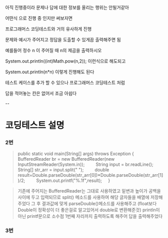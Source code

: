 아직 진행중이라 문제나 답에 대한 정보를 올리는 행위는 안될거같아

어떤식 으로 진행 중 인지만 써보자면

프로그래머스 코딩테스트와 거의 유사하게 진행

문제와 예시가 주어지고 정답을 도출할 수 있게끔 출력해주면 됨

예를들어 정수 n 이 주어질 때 n의 제곱을 출력하시오

System.out.println((int)Math.pow(n,2)); 이런식으로 해도되고

System.out.println(n*n) 이렇게 진행해도 된다

테스트 케이스를 추가 할 수 있으나 프로그래머스 코딩테스트 처럼

답을 적어놓는 칸은 없어서 조금 아쉽다

--

# 코딩테스트 설명

### 2번
>public static void main(String[] args) throws Exception {
        BufferedReader br = new BufferedReader(new InputStreamReader(System.in));
        String input = br.readLine();
        String[] str_arr = input.split(" ");
        double result=Double.parseDouble(str_arr[0])*Double.parseDouble(str_arr[1])/2;
        System.out.printf("%.1f",result);
    }

> 기존에 주어지는 BufferedReader는 그대로 사용하였고
> 밑변과 높이가 공백을 사이에 두고 입력되므로
> split() 메소드를 사용하여 해당 글자들을 배열에 저장해주었다
> 그 후 결과값에 맞게 parseDouble()메소드를 사용해주고 (float보다 Double이 정확성이 더 좋은걸로 알고있어서 double로 변환해준것)
> println이 아닌 printf문으로 소수점 1번째 자리까지 출력하도록 해주어 답을 출력해주었다


### 3번


